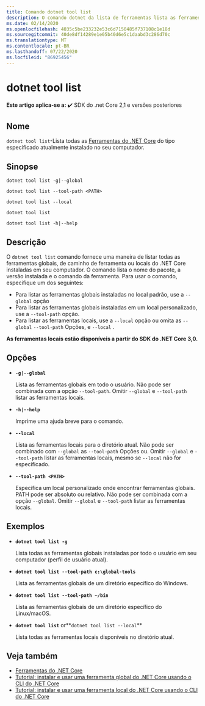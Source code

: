 ```yaml
---
title: Comando dotnet tool list
description: O comando dotnet da lista de ferramentas lista as ferramentas do .NET Core que estão instaladas em seu computador.
ms.date: 02/14/2020
ms.openlocfilehash: 4035c5be233232e53c6d7150485f737108c1e18d
ms.sourcegitcommit: 40de8df14289e1e05b40d6e5c1daabd3c286d70c
ms.translationtype: MT
ms.contentlocale: pt-BR
ms.lasthandoff: 07/22/2020
ms.locfileid: "86925456"
---
```

# <a name="dotnet-tool-list"></a>dotnet tool list

**Este artigo aplica-se a:** ✔️ SDK do .net Core 2,1 e versões posteriores

## <a name="name"></a>Nome

`dotnet tool list`-Lista todas as [Ferramentas do .NET Core](global-tools.md) do tipo especificado atualmente instalado no seu computador.

## <a name="synopsis"></a>Sinopse

```dotnetcli
dotnet tool list -g|--global

dotnet tool list --tool-path <PATH>

dotnet tool list --local

dotnet tool list

dotnet tool list -h|--help
```

## <a name="description"></a>Descrição

O `dotnet tool list` comando fornece uma maneira de listar todas as ferramentas globais, de caminho de ferramenta ou locais do .NET Core instaladas em seu computador. O comando lista o nome do pacote, a versão instalada e o comando da ferramenta.  Para usar o comando, especifique um dos seguintes:

* Para listar as ferramentas globais instaladas no local padrão, use a `--global` opção
* Para listar as ferramentas globais instaladas em um local personalizado, use a `--tool-path` opção.
* Para listar as ferramentas locais, use a `--local` opção ou omita as `--global` `--tool-path` Opções, e `--local` .

**As ferramentas locais estão disponíveis a partir do SDK do .NET Core 3,0.**

## <a name="options"></a>Opções

- **`-g|--global`**

  Lista as ferramentas globais em todo o usuário. Não pode ser combinada com a opção `--tool-path`. Omitir `--global` e `--tool-path` listar as ferramentas locais.

- **`-h|--help`**

  Imprime uma ajuda breve para o comando.

- **`--local`**

  Lista as ferramentas locais para o diretório atual. Não pode ser combinado com `--global` as `--tool-path` Opções ou. Omitir `--global` e `--tool-path` listar as ferramentas locais, mesmo se `--local` não for especificado.

- **`--tool-path <PATH>`**

  Especifica um local personalizado onde encontrar ferramentas globais. PATH pode ser absoluto ou relativo. Não pode ser combinada com a opção `--global`. Omitir `--global` e `--tool-path` listar as ferramentas locais.

## <a name="examples"></a>Exemplos

- **`dotnet tool list -g`**

  Lista todas as ferramentas globais instaladas por todo o usuário em seu computador (perfil de usuário atual).

- **`dotnet tool list --tool-path c:\global-tools`**

  Lista as ferramentas globais de um diretório específico do Windows.

- **`dotnet tool list --tool-path ~/bin`**

  Lista as ferramentas globais de um diretório específico do Linux/macOS.

- **`dotnet tool list`** or**`dotnet tool list --local`**

  Lista todas as ferramentas locais disponíveis no diretório atual.

## <a name="see-also"></a>Veja também

- [Ferramentas do .NET Core](global-tools.md)
- [Tutorial: instalar e usar uma ferramenta global do .NET Core usando o CLI do .NET Core](global-tools-how-to-use.md)
- [Tutorial: instalar e usar uma ferramenta local do .NET Core usando o CLI do .NET Core](local-tools-how-to-use.md)
